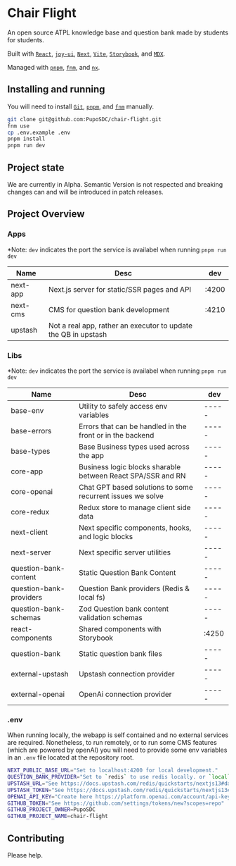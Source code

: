 # Chair Flight

An open source ATPL knowledge base and question bank made by students for
students.

Built with
[`React`](https://react.dev/),
[`joy-ui`](https://mui.com/joy-ui/getting-started/overview/),
[`Next`](https://nextjs.org/),
[`Vite`](https://vitejs.dev/),
[`Storybook`](https://storybook.js.org/),
and [`MDX`](https://mdxjs.com/).

Managed with
[`pnpm`](https://pnpm.io/),
[`fnm`](https://github.com/Schniz/fnm),
and [`nx`](https://nx.dev/).

## Installing and running

You will need to install
[`Git`](https://product.hubspot.com/blog/git-and-github-tutorial-for-beginners),
[`pnpm`](https://pnpm.io/installation),
and [`fnm`](https://github.com/Schniz/fnm)
manually.

```sh
git clone git@github.com:PupoSDC/chair-flight.git
fnm use
cp .env.example .env
pnpm install
pnpm run dev
```

## Project state

We are currently in Alpha. Semantic Version is not respected and breaking changes
can and will be introduced in patch releases.

## Project Overview

### Apps

\*Note: `dev` indicates the port the service is availabel when running `pnpm run dev`

| Name     | Desc                                                           | dev   |
| -------- | -------------------------------------------------------------- | ----- |
| next-app | Next.js server for static/SSR pages and API                    | :4200 |
| next-cms | CMS for question bank development                              | :4210 |
| upstash  | Not a real app, rather an executor to update the QB in upstash |       |

### Libs

\*Note: `dev` indicates the port the service is availabel when running `pnpm run dev`

| Name                    | Desc                                                        | dev   |
| ----------------------- | ----------------------------------------------------------- | ----- |
| base-env                | Utility to safely access env variables                      | ----- |
| base-errors             | Errors that can be handled in the front or in the backend   | ----- |
| base-types              | Base Business types used across the app                     | ----- |
| core-app                | Business logic blocks sharable between React SPA/SSR and RN | ----- |
| core-openai             | Chat GPT based solutions to some recurrent issues we solve  | ----- |
| core-redux              | Redux store to manage client side data                      | ----- |
| next-client             | Next specific components, hooks, and logic blocks           | ----- |
| next-server             | Next specific server utilities                              | ----- |
| question-bank-content   | Static Question Bank Content                                | ----- |
| question-bank-providers | Question Bank providers (Redis & local fs)                  | ----- |
| question-bank-schemas   | Zod Question bank content validation schemas                | ----- |
| react-components        | Shared components with Storybook                            | :4250 |
| question-bank           | Static question bank files                                  | ----- |
| external-upstash        | Upstash connection provider                                 | ----- |
| external-openai         | OpenAi connection provider                                  | ----- |

### .env

When running locally, the webapp is self contained and no external services are
required. Nonetheless, to run remotely, or to run some CMS features (which are
powered by openAI) you will need to provide some env variables in an `.env` file
located at the repository root.

```sh
NEXT_PUBLIC_BASE_URL="Set to localhost:4200 for local development."
QUESTION_BANK_PROVIDER="Set to `redis` to use redis locally. or `local` for local fs"
UPSTASH_URL="See https://docs.upstash.com/redis/quickstarts/nextjs13#database-setup"
UPSTASH_TOKEN="See https://docs.upstash.com/redis/quickstarts/nextjs13#database-setup"
OPENAI_API_KEY="Create here https://platform.openai.com/account/api-keys"
GITHUB_TOKEN="See https://github.com/settings/tokens/new?scopes=repo"
GITHUB_PROJECT_OWNER=PupoSDC
GITHUB_PROJECT_NAME=chair-flight
```

## Contributing

Please help.
